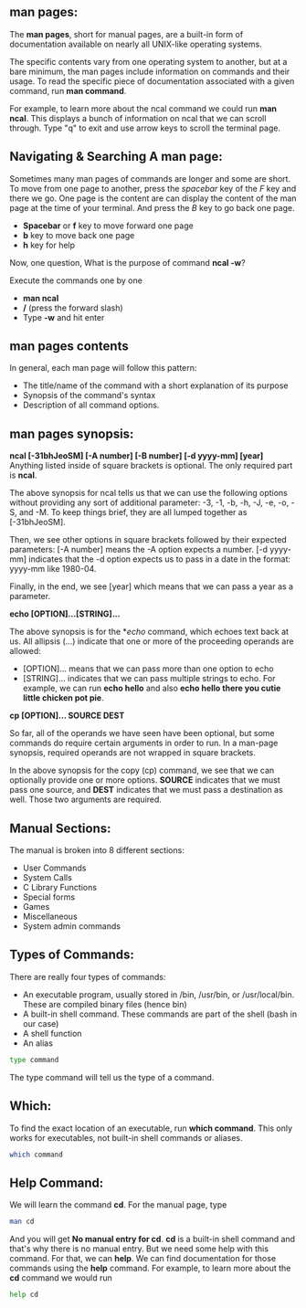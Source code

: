 ## man pages:
The **man pages**, short for manual pages, are a built-in form of documentation available on nearly all UNIX-like operating systems.

The specific contents vary from one operating system to another, but at a bare minimum, the man pages include information on commands and their usage. To read the specific piece of documentation associated with a given command, run **man command**.

For example, to learn more about the ncal command we could run **man ncal**. This displays a bunch of information on ncal that we can scroll through. Type "q" to exit and use arrow keys to scroll the terminal page.

## Navigating & Searching A man page:
Sometimes many man pages of commands are longer and some are short. To move from one page to another, press the *spacebar* key of the *F* key and there we go. One page is the content are can display the content of the man page at the time of your terminal. And press the *B* key to go back one page.
- **Spacebar** or **f** key to move forward one page
- **b** key to move back one page
- **h** key for help

Now, one question, What is the purpose of command **ncal -w**?

Execute the commands one by one
- **man ncal**
- **/** (press the forward slash)
- Type **-w** and hit enter

## man pages contents
In general, each man page will follow this pattern:
- The title/name of the command with a short explanation of its purpose
- Synopsis of the command's syntax
- Description of all command options.

## man pages synopsis:
**ncal [-31bhJeoSM] [-A number] [-B number] [-d yyyy-mm] [year]**
Anything listed inside of square brackets is optional. The only required part is **ncal**.

The above synopsis for ncal tells us that we can use the following options without providing any sort of additional parameter: -3, -1, -b, -h, -J, -e, -o, -S, and -M. To keep things brief, they are all lumped together as [-31bhJeoSM].

Then, we see other options in square brackets followed by their expected parameters: [-A number] means the -A option expects a number. [-d yyyy-mm] indicates that the -d option expects us to pass in a date in the format: yyyy-mm like 1980-04.

Finally, in the end, we see [year] which means that we can pass a year as a parameter.

**echo [OPTION]...[STRING]...**

The above synopsis is for the **echo* command, which echoes text back at us. All allipsis (...) indicate that one or more of the proceeding operands are allowed:
- [OPTION]... means that we can pass more than one option to echo
- [STRING]... indicates that we can pass multiple strings to echo. For example, we can run **echo hello** and also **echo hello there you cutie little chicken pot pie**.

**cp [OPTION]... SOURCE DEST**

So far, all of the operands we have seen have been optional, but some commands do require certain arguments in order to run. In a man-page synopsis, required operands are not wrapped in square brackets.

In the above synopsis for the copy (cp) command, we see that we can optionally provide one or more options. **SOURCE** indicates that we must pass one source, and **DEST** indicates that we must pass a destination as well. Those two arguments are required.

## Manual Sections:
The manual is broken into 8 different sections:
- User Commands
- System Calls
- C Library Functions
- Special forms
- Games
- Miscellaneous
- System admin commands

## Types of Commands:
There are really four types of commands:
- An executable program, usually stored in /bin, /usr/bin, or /usr/local/bin. These are compiled binary files (hence bin)
- A built-in shell command. These commands are part of the shell (bash in our case)
- A shell function
- An alias

```bash
type command
```
The type command will tell us the type of a command.

## Which:
To find the exact location of an executable, run **which command**. This only works for executables, not built-in shell commands or aliases.
```bash
which command
```

## Help Command:
We will learn the command **cd**. For the manual page, type
```bash
man cd
```
And you will get **No manual entry for cd**. **cd** is a built-in shell command and that's why there is no manual entry. But we need some help with this command. For that, we can **help**. We can find documentation for those commands using the **help** command. For example, to learn more about the **cd** command we would run
```bash
help cd
```
